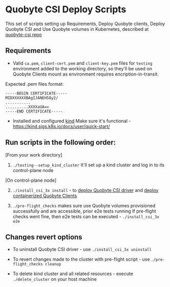 # Quobyte CSI Deploy Scripts

This set of scripts setting up Requirements, Deploy Quobyte clients, Deploy Quobyte CSI and Use Quobyte volumes in Kubernetes, described at [quobyte-csi repo](https://github.com/quobyte/quobyte-csi/)

## Requirements

* Valid `ca.pem`, `client-cert.pem` and `client-key.pem` files for `testing` environment added to the working directory, so they'll be used on Quobyte Clients mount as environment requires encription-in-transit.

Expected .pem files format:

```
-----BEGIN CERTIFICATE-----
MIDXXXXXXBAgIJANEH58y2/
...........
..........XXXXaUA==
-----END CERTIFICATE-----
```

* Installed and configured [kind](https://kind.sigs.k8s.io/)
Make sure it's functional - https://kind.sigs.k8s.io/docs/user/quick-start/

## Run scripts in the following order:

[From your work directory]

1. `./testing--setup_kind_cluster` It'll set up a kind cluster and log in to its control-plane node

[On control-plane node]

2. `./install_csi_3x install` - to [deploy Quobyte CSI driver](https://github.com/quobyte/quobyte-csi#deploy-quobyte-csi-driver) and [deploy containerized Quobyte Clients](https://github.com/quobyte/quobyte-csi/blob/master/docs/install_client/deploy_clients_3_x.md#deploy-containerized-quobyte-client)

3. `./pre-flight_checks` makes sure use Quobyte volumes provisioned successfully and are accessible, prior e2e tests running
    If pre-flight checks went fine, then e2e tests can be executed - `./install_csi_3x e2e`

## Changes revert options

* To uninstall Quobyte CSI driver - use `./install_csi_3x uninstall`

* To revert changes made to the cluster with pre-flight script - use `./pre-flight_checks cleanup`

* To delete kind cluster and all related resources - execute `./delete_cluster` on your host machine
